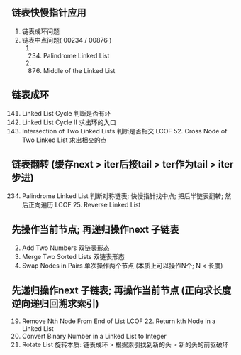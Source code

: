 ## 链表快慢指针应用
1. 链表成环问题
2. 链表中点问题( 00234 / 00876 )
    1. 00234. Palindrome Linked List
    2. 00876. Middle of the Linked List

## 链表成环
00141. Linked List Cycle                   判断是否有环
00142. Linked List Cycle II                求出环的入口
00160. Intersection of Two Linked Lists    判断是否相交
LCOF 52. Cross Node of Two Linked List     求出相交的点

## 链表翻转 (缓存next > iter后接tail > ter作为tail > iter步进)
00234. Palindrome Linked List 判断对称链表; 快慢指针找中点; 把后半链表翻转; 然后正向遍历
LCOF 25. Reverse Linked List

## 先操作当前节点; 再递归操作next 子链表
00002. Add Two Numbers         双链表形态
00021. Merge Two Sorted Lists  双链表形态
00024. Swap Nodes in Pairs     单次操作两个节点 (本质上可以操作N个; N < 长度)

## 先递归操作next 子链表; 再操作当前节点 (正向求长度 逆向递归回溯求索引)
00019. Remove Nth Node From End of List
LCOF 22. Return kth Node in a Linked List
01290. Convert Binary Number in a Linked List to Integer
00061. Rotate List  旋转本质: 链表成环 > 根据索引找到新的头 > 新的头的前驱破环